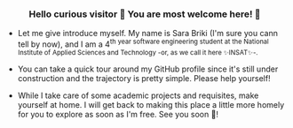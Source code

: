 ### <div align="center">Hello curious visitor 👋 You are most welcome here! 🥳</div>

- Let me give introduce myself. My name is Sara Briki (I'm sure you cann tell by now), and I am a 4<sup>th year software engineering student at the National Institute of Applied Sciences and Technology -or, as we call it here ✨INSAT✨-.
  
- You can take a quick tour around my GitHub profile since it's still under construction and the trajectory is pretty simple.
  Please help yourself!
  
- While I take care of some academic projects and requisites, make yourself at home. I will get back to making this place a little more homely for you to explore as soon as I'm free.
  See you soon 🤗!
  
<!--
**SaraBriki/SaraBriki** is a ✨ _special_ ✨ repository because its `README.md` (this file) appears on your GitHub profile.

Here are some ideas to get you started:

- 🔭 I’m currently working on ...
- 🌱 I’m currently learning ...
- 👯 I’m looking to collaborate on ...
- 🤔 I’m looking for help with ...
- 💬 Ask me about ...
- 📫 How to reach me: ...
- 😄 Pronouns: ...
- ⚡ Fun fact: ...
-->
